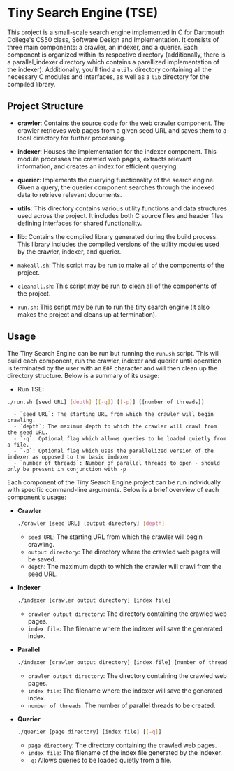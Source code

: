 # Tiny Search Engine (TSE)

This project is a small-scale search engine implemented in C for Dartmouth College's CS50 class, Software Design and Implementation. It consists of three main components: a crawler, an indexer, and a querier. Each component is organized within its respective directory (additionally, there is a parallel_indexer directory which contains a parellized implementation of the indexer). Additionally, you'll find a `utils` directory containing all the necessary C modules and interfaces, as well as a `lib` directory for the compiled library.

## Project Structure

  - **crawler**: Contains the source code for the web crawler component. The crawler retrieves web pages from a given seed URL and saves them to a local directory for further processing.
  
  - **indexer**: Houses the implementation for the indexer component. This module processes the crawled web pages, extracts relevant information, and creates an index for efficient querying.

  - **querier**: Implements the querying functionality of the search engine. Given a query, the querier component searches through the indexed data to retrieve relevant documents.

  - **utils**: This directory contains various utility functions and data structures used across the project. It includes both C source files and header files defining interfaces for shared functionality.

  - **lib**: Contains the compiled library generated during the build process. This library includes the compiled versions of the utility modules used by the crawler, indexer, and querier.
  
  - `makeall.sh`: This script may be run to make all of the components of the project.
  
  - `cleanall.sh`: This script may be run to clean all of the components of the project.
  
  - `run.sh`: This script may be run to run the tiny search engine (it also makes the project and cleans up at termination).
  

## Usage
  The Tiny Search Engine can be run but running the `run.sh` script. This will build each component, run the crawler, indexer and querier until operation is terminated by the user with an `EOF` character and will then clean up the directory structure. Below is a summary of its usage:
  
  - Run TSE:
  ```bash
  ./run.sh [seed URL] [depth] [[-q]] [[-p]] [[number of threads]]
  ```
	  - `seed URL`: The starting URL from which the crawler will begin crawling.
	  - `depth`: The maximum depth to which the crawler will crawl from the seed URL.
	  - `-q`: Optional flag which allows queries to be loaded quietly from a file.
	  - `-p`: Optional flag which uses the parallelized version of the indexer as opposed to the basic indexer.
	  - `number of threads`: Number of parallel threads to open - should only be present in conjunction with -p

  Each component of the Tiny Search Engine project can be run individually with specific command-line arguments. Below is a brief overview of each component's usage:

  - **Crawler**

    ```bash
    ./crawler [seed URL] [output directory] [depth]
    ```

    - `seed URL`: The starting URL from which the crawler will begin crawling.
    - `output directory`: The directory where the crawled web pages will be saved.
    - `depth`: The maximum depth to which the crawler will crawl from the seed URL.

  - **Indexer**

    ```bash
    ./indexer [crawler output directory] [index file]
    ```

    - `crawler output directory`: The directory containing the crawled web pages.
    - `index file`: The filename where the indexer will save the generated index.
	
  - **Parallel**

    ```bash
    ./indexer [crawler output directory] [index file] [number of threads]
    ```

    - `crawler output directory`: The directory containing the crawled web pages.
    - `index file`: The filename where the indexer will save the generated index.
	- `number of threads`: The number of parallel threads to be created.

  - **Querier**

    ```bash
    ./querier [page directory] [index file] [[-q]]
    ```
	- `page directory`: The directory containing the crawled web pages.
    - `index file`: The filename of the index file generated by the indexer.
	- `-q`: Allows queries to be loaded quietly from a file.
